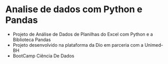 # Analise de dados com Python e Pandas
+ Projeto  de Análise de Dados de Planilhas do Excel com Python e a Biblioteca Pandas 
+ Projeto desenvolvido na plataforma da Dio em parceria com a Unimed-BH
+ BootCamp Ciência De Dados
